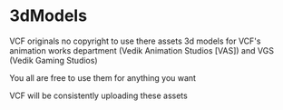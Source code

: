 # 3dModels

VCF originals
no copyright to use there assets
3d models for VCF's animation works department (Vedik Animation Studios [VAS]) and VGS (Vedik Gaming Studios)

You all are free to use them for anything you want

VCF will be consistently uploading these assets

